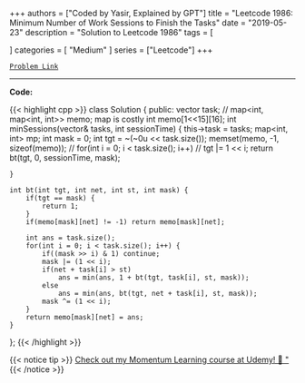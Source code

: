 
+++
authors = ["Coded by Yasir, Explained by GPT"]
title = "Leetcode 1986: Minimum Number of Work Sessions to Finish the Tasks"
date = "2019-05-23"
description = "Solution to Leetcode 1986"
tags = [
    
]
categories = [
    "Medium"
]
series = ["Leetcode"]
+++



[`Problem Link`](https://leetcode.com/problems/minimum-number-of-work-sessions-to-finish-the-tasks/description/)

---

**Code:**

{{< highlight cpp >}}
class Solution {
public:
    vector<int> task;
    // map<int, map<int, int>> memo; map is costly
    int memo[1<<15][16];
    int minSessions(vector<int>& tasks, int sessionTime) {
        this->task = tasks;
        map<int, int> mp;
        int mask = 0;
        int tgt = ~(~0u << task.size());
        memset(memo, -1, sizeof(memo));
        // for(int i = 0; i < task.size(); i++)
        //     tgt |= 1 << i;
        return bt(tgt, 0, sessionTime, mask);
        
    }
    
    int bt(int tgt, int net, int st, int mask) {
        if(tgt == mask) {
            return 1;
        }
        if(memo[mask][net] != -1) return memo[mask][net];
        
        int ans = task.size();
        for(int i = 0; i < task.size(); i++) {
            if((mask >> i) & 1) continue;
            mask |= (1 << i);
            if(net + task[i] > st)
                ans = min(ans, 1 + bt(tgt, task[i], st, mask));
            else
                ans = min(ans, bt(tgt, net + task[i], st, mask));
            mask ^= (1 << i);
        }
        return memo[mask][net] = ans;
    }
    
};
{{< /highlight >}}



{{< notice tip >}}
[Check out my Momentum Learning course at Udemy! 🚀 "](https://www.udemy.com/course/blind-75-the-data-structures-and-algorithms-essentials/)
{{< /notice >}}

